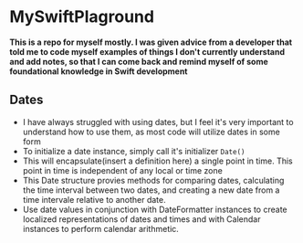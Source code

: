 # MySwiftPlaground
**This is a repo for myself mostly. I was given advice from a developer that told me to code myself examples of things I don't currently understand and add notes, so that I can come back and remind myself of some foundational knowledge in Swift development**
## Dates
- I have always struggled with using dates, but I feel it's very important to understand how to use them, as most code will utilize dates in some form
- To initialize a date instance, simply call it's initializer
`Date()`
- This will encapsulate(insert a definition here) a single point in time. This point in time is independent of any local or time zone
- This Date structure provies methods for comparing dates, calculating the time interval between two dates, and creating a new date from a time intervale relative to another date.
- Use date values in conjunction with DateFormatter instances to create localized representations of dates and times and with Calendar instances to perform calendar arithmetic.
